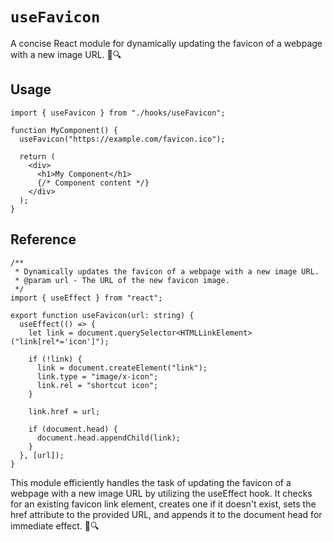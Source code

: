# `useFavicon`

A concise React module for dynamically updating the favicon of a webpage with a new image URL. 🌟🔍

## Usage

```tsx
import { useFavicon } from "./hooks/useFavicon";

function MyComponent() {
  useFavicon("https://example.com/favicon.ico");

  return (
    <div>
      <h1>My Component</h1>
      {/* Component content */}
    </div>
  );
}
```

## Reference

```tsx
/**
 * Dynamically updates the favicon of a webpage with a new image URL.
 * @param url - The URL of the new favicon image.
 */
import { useEffect } from "react";

export function useFavicon(url: string) {
  useEffect(() => {
    let link = document.querySelector<HTMLLinkElement>("link[rel*='icon']");

    if (!link) {
      link = document.createElement("link");
      link.type = "image/x-icon";
      link.rel = "shortcut icon";
    }

    link.href = url;

    if (document.head) {
      document.head.appendChild(link);
    }
  }, [url]);
}
```

This module efficiently handles the task of updating the favicon of a webpage with a new image URL by utilizing the useEffect hook. It checks for an existing favicon link element, creates one if it doesn't exist, sets the href attribute to the provided URL, and appends it to the document head for immediate effect. 🎨🔍
